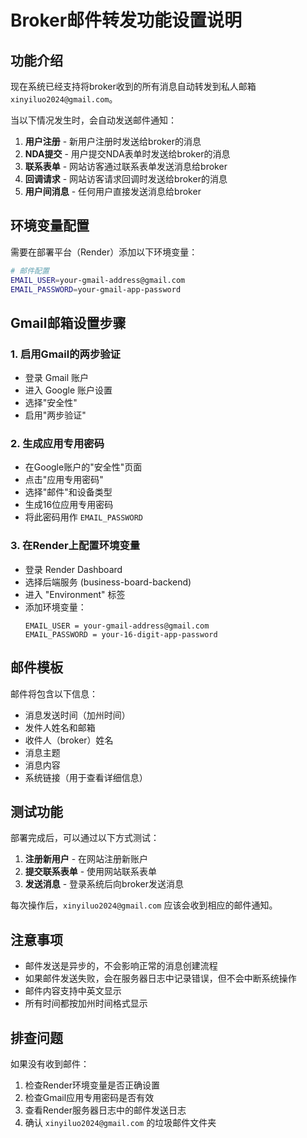 # Broker邮件转发功能设置说明

## 功能介绍

现在系统已经支持将broker收到的所有消息自动转发到私人邮箱 `xinyiluo2024@gmail.com`。

当以下情况发生时，会自动发送邮件通知：

1. **用户注册** - 新用户注册时发送给broker的消息
2. **NDA提交** - 用户提交NDA表单时发送给broker的消息  
3. **联系表单** - 网站访客通过联系表单发送消息给broker
4. **回调请求** - 网站访客请求回调时发送给broker的消息
5. **用户间消息** - 任何用户直接发送消息给broker

## 环境变量配置

需要在部署平台（Render）添加以下环境变量：

```bash
# 邮件配置
EMAIL_USER=your-gmail-address@gmail.com
EMAIL_PASSWORD=your-gmail-app-password
```

## Gmail邮箱设置步骤

### 1. 启用Gmail的两步验证
- 登录 Gmail 账户
- 进入 Google 账户设置
- 选择"安全性"
- 启用"两步验证"

### 2. 生成应用专用密码
- 在Google账户的"安全性"页面
- 点击"应用专用密码"
- 选择"邮件"和设备类型
- 生成16位应用专用密码
- 将此密码用作 `EMAIL_PASSWORD`

### 3. 在Render上配置环境变量
- 登录 Render Dashboard
- 选择后端服务 (business-board-backend)
- 进入 "Environment" 标签
- 添加环境变量：
  ```
  EMAIL_USER = your-gmail-address@gmail.com
  EMAIL_PASSWORD = your-16-digit-app-password
  ```

## 邮件模板

邮件将包含以下信息：
- 消息发送时间（加州时间）
- 发件人姓名和邮箱
- 收件人（broker）姓名
- 消息主题
- 消息内容
- 系统链接（用于查看详细信息）

## 测试功能

部署完成后，可以通过以下方式测试：

1. **注册新用户** - 在网站注册新账户
2. **提交联系表单** - 使用网站联系表单
3. **发送消息** - 登录系统后向broker发送消息

每次操作后，`xinyiluo2024@gmail.com` 应该会收到相应的邮件通知。

## 注意事项

- 邮件发送是异步的，不会影响正常的消息创建流程
- 如果邮件发送失败，会在服务器日志中记录错误，但不会中断系统操作
- 邮件内容支持中英文显示
- 所有时间都按加州时间格式显示

## 排查问题

如果没有收到邮件：

1. 检查Render环境变量是否正确设置
2. 检查Gmail应用专用密码是否有效
3. 查看Render服务器日志中的邮件发送日志
4. 确认 `xinyiluo2024@gmail.com` 的垃圾邮件文件夹 